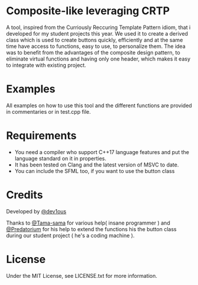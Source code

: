 # Composite-like leveraging CRTP
 
A tool, inspired from the Curriously Reccuring Template Pattern idiom, that i developed for my student projects this year. 
We used it to create a derived class which is used to create buttons quickly, efficiently and at the same time have access to functions, easy to use, to personalize them.
The idea was to benefit from the advantages of the composite design pattern, to eliminate virtual functions and having only one header, which makes it easy to integrate with existing project.

# Examples

All examples on how to use this tool and the different functions are provided in commentaries or in test.cpp file.

# Requirements

* You need a compiler who support C++17 language features and put the language standard on it in properties.
* It has been tested on Clang and the latest version of MSVC to date.
* You can include the SFML too, if you want to use the button class

# Credits

Developed by [@dev1ous](https://github.com/dev1ous)

Thanks to [@Tama-sama](https://github.com/Tama-sama) for various help( insane programmer ) and [@Predatorium](https://github.com/Predatorium) for his help to extend the functions his the button class during our student project ( he's a coding machine ).

# License

Under the MIT License, see LICENSE.txt for more information.
